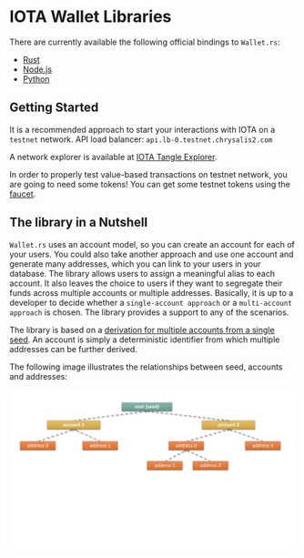 # IOTA Wallet Libraries

There are currently available the following official bindings to `Wallet.rs`:
- [Rust](rust/README.md) 
- [Node.js](nodejs/README.md) 
- [Python](python/README.md)

## Getting Started
It is a recommended approach to start your interactions with IOTA on a `testnet` network.  API load balancer: `api.lb-0.testnet.chrysalis2.com`  

A network explorer is available at [IOTA Tangle Explorer](https://explorer.iota.org/testnet).

In order to properly test value-based transactions on testnet network, you are going to need some tokens! You can get some testnet tokens using the [faucet](https://faucet.testnet.chrysalis2.com/).

## The library in a Nutshell
`Wallet.rs` uses an account model, so you can create an account for each of your users. You could also take another approach and use one account and generate many addresses, which you can link to your users in your database. The library allows users to assign a meaningful alias to each account. It also leaves the choice to users if they want to segregate their funds across multiple accounts or multiple addresses. Basically, it is up to a developer to decide whether a `single-account approach` or a `multi-account approach` is chosen. The library provides a support to any of the scenarios.

The library is based on a [derivation for multiple accounts from a single seed](https://chrysalis.docs.iota.org/guides/dev_guide.html#addresskey-space). An account is simply a deterministic identifier from which multiple addresses can be further derived. 

The following image illustrates the relationships between seed, accounts and addresses:

![Seed, accounts and Addresses](../../static/img/libraries/accounts_addresses.svg)